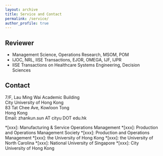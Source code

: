 ```yaml
---
layout: archive
title: Service and Contact
permalink: /service/
author_profile: true
---
```


## Reviewer
  * Management Science, Operations Research, MSOM, POM
  * IJOC, NRL, IISE Transactions, EJOR, OMEGA, IJF, IJPR
  * IISE Transactions on Healthcare Systems Engineering, Decision Sciences

  <!--
  IEEE Transactions on Systems, Man, and Cybernetics: Systems
  -->
  
<!--
## Judge
  * MSOM SIG Conference – Healthcare Operations Track (2019 Singapore)
  * POMS International Conference Best Student Paper Competition (2019 Tianjin)
  * Pierskalla Best Paper Award - Health Applications Society (2019 DC)
  * POMS CHOM Best Paper Competition (2020 Minneapolis)
  * POMS-Hong Kong Best Student Paper Competition (2020 HKU)
  * MSOM Healthcare SIG Workshop (2020 Banff)
  * INFORMS Undergraduate Operations Research Prize (2021 INFORMS)
-->

<!--
## Others
  * Committee Chair: the 10th POMS-Hong Kong Best Student Paper Competition
  * Session Chair: INFORMS Annual Meeting, MSOM, POMS, POMS-Hong Kong
  * Technical Committee Member for Queueing Theory and Network Applications
  * Discussant for SIG Healthcare Track, MSOM 2019
  * Elected board member, College of Business, City University of Hong Kong
-->

## Contact
7/F, Lau Ming Wai Academic Building
<br/> City University of Hong Kong
<br/> 83 Tat Chee Ave, Kowloon Tong
<br/> Hong Kong
<br/> Email: zhankun.sun AT cityu DOT edu.hk

<!--
<br/><img style="float: center;" src="/images/emoji/email-iOS.png" alt="AT" width="21"/> zhankun.sun<img style="float: center;" src="/images/emoji/email-at6.png" alt="Email" width="16"/>cityu.edu.hk
<br/><img style="float: center;" src="/images/emoji/phone-iOS.png" alt="AT" width="22"/><img src="/images/emoji/heavy-plus-sign-softbank.png" width="17"/><img src="/images/emoji/keycap-digit-eight-facebook.png" width="18"/><img src="/images/emoji/keycap-digit-five-facebook.png" width="18"/><img src="/images/emoji/keycap-digit-two-facebook.png" width="18"/>&nbsp;<img src="/images/emoji/keycap-digit-three-facebook.png" width="18"/><img src="/images/emoji/keycap-digit-four-facebook.png" width="18"/><img src="/images/emoji/keycap-digit-four-facebook.png" width="18"/><img src="/images/emoji/keycap-digit-two-facebook.png" width="18"/>&nbsp;<img src="/images/emoji/keycap-digit-eight-facebook.png" width="18"/><img src="/images/emoji/keycap-digit-six-facebook.png" width="18"/><img src="/images/emoji/keycap-digit-five-facebook.png" width="18"/><img src="/images/emoji/keycap-digit-zero-facebook.png" width="18"/>
-->


*[xxx]: Manufacturing & Service Operations Management
*[xxx]: Production and Operations Management Society
*[xxx]: Production and Operations Management
*[xxx]: the University of Hong Kong
*[xxx]: the University of North Carolina
*[xxx]: National University of Singapore
*[xxx]: City University of Hong Kong
